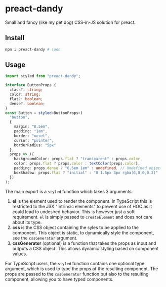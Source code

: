 # preact-dandy
Small and fancy (like my pet dog) CSS-in-JS solution for preact.

## Install

```bash
npm i preact-dandy # soon
```

## Usage

```typescript
import styled from "preact-dandy";

interface ButtonProps {
  class?: string;
  color: string;
  flat?: boolean;
  dense?: boolean;
}
const Button = styled<ButtonProps>(
  "button",
  {
    margin: "0.5em",
    padding: "1em",
    border: "unset",
    cursor: "pointer",
    borderRadius: "5px"
  },
  props => ({
    backgroundColor: props.flat ? "transparent" : props.color,
    color: props.flat ? props.color : textColor(props.color),
    padding: props.dense ? "0.5em 1em" : undefined, // Undefined object values are filtered out, use this to not override a property
    boxShadow: props.flat ? "initial" : "0 1.5px 3px rgba(0,0,0,0.3)"
  })
);
```

The main export is a `styled` function which takes 3 arguments:

1. **el** is the element used to render the component. In TypeScript this is restricted to the JSX "Intrinsic elements" to prevent use of HOC as it could lead to undesired behavior. This is however just a soft requirement. `el` is simply passed to `createElement` and does not care about its type.
2. **css** is the CSS object containing the syles to be applied to the component. This object is static, to dynamically style the component, see the `cssGenerator` argument.
3. **cssGenerator** (optional) is a function that takes the props as input and outputs a CSS object. This allows dynamic styling based on component values.

For TypeScript users, the `styled` function contains one optional type argument, which is used to type the props of the resulting component. The props are passed to the `cssGenerator` function but also to the resulting component, allowing you to have typed components.
